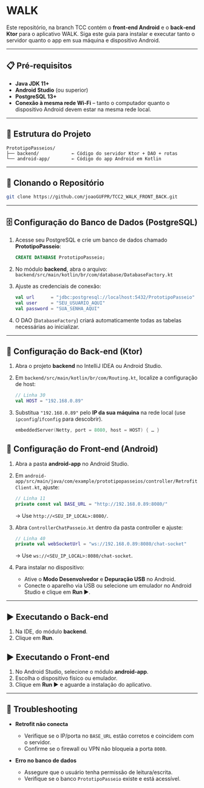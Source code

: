 # WALK

Este repositório, na branch TCC contém o **front‑end Android** e o **back‑end Ktor** para o aplicativo WALK.
Siga este guia para instalar e executar tanto o servidor quanto o app em sua máquina e dispositivo Android.

---

## 📋 Pré‑requisitos

* **Java JDK 11+**
* **Android Studio** (ou superior)
* **PostgreSQL 13+**
* **Conexão à mesma rede Wi‑Fi** – tanto o computador quanto o dispositivo Android devem estar na mesma rede local.

---

## 📂 Estrutura do Projeto

```
PrototipoPasseios/
├── backend/            ← Código do servidor Ktor + DAO + rotas
└── android-app/        ← Código do app Android em Kotlin
```

---

## 🔄 Clonando o Repositório

```bash
git clone https://github.com/joaoGUFPR/TCC2_WALK_FRONT_BACK.git
```

---

## 🗄️ Configuração do Banco de Dados (PostgreSQL)

1. Acesse seu PostgreSQL e crie um banco de dados chamado **PrototipoPasseio**:

   ```sql
   CREATE DATABASE PrototipoPasseio;
   ```
2. No módulo **backend**, abra o arquivo:
   `backend/src/main/kotlin/br/com/database/DatabaseFactory.kt`
3. Ajuste as credenciais de conexão:

   ```kotlin
   val url      = "jdbc:postgresql://localhost:5432/PrototipoPasseio"
   val user     = "SEU_USUARIO_AQUI"
   val password = "SUA_SENHA_AQUI"
   ```
4. O DAO (`DatabaseFactory`) criará automaticamente todas as tabelas necessárias ao inicializar.

---

## 🚀 Configuração do Back‑end (Ktor)

1. Abra o projeto **backend** no IntelliJ IDEA ou Android Studio.
2. Em `backend/src/main/kotlin/br/com/Routing.kt`, localize a configuração de host:

   ```kotlin
   // Linha 30
   val HOST = "192.168.0.89"
   ```
3. Substitua `"192.168.0.89"` pelo **IP da sua máquina** na rede local (use `ipconfig`/`ifconfig` para descobrir).

   ```kotlin
   embeddedServer(Netty, port = 8080, host = HOST) { … }
   ```

## 📱 Configuração do Front‑end (Android)

1. Abra a pasta **android-app** no Android Studio.

2. Em `android-app/src/main/java/com/example/prototipopasseios/controller/RetrofitClient.kt`, ajuste:

   ```kotlin
   // Linha 11
   private const val BASE_URL = "http://192.168.0.89:8080/"
   ```

   → Use `http://<SEU_IP_LOCAL>:8080/`.

3. Abra `ControllerChatPasseio.kt` dentro da pasta controller e ajuste:

   ```kotlin
   // Linha 40
   private val webSocketUrl = "ws://192.168.0.89:8080/chat-socket"
   ```

   → Use `ws://<SEU_IP_LOCAL>:8080/chat-socket`.

4. Para instalar no dispositivo:

   * Ative o **Modo Desenvolvedor** e **Depuração USB** no Android.
   * Conecte o aparelho via USB ou selecione um emulador no Android Studio e clique em **Run ▶**.

---

## ▶️ Executando o Back‑end

1. Na IDE, do módulo **backend**.
2. Clique em **Run**.



## ▶️ Executando o Front‑end

1. No Android Studio, selecione o módulo **android-app**.
2. Escolha o dispositivo físico ou emulador.
3. Clique em **Run ▶** e aguarde a instalação do aplicativo.

---

## 🐞 Troubleshooting

* **Retrofit não conecta**

  * Verifique se o IP/porta no `BASE_URL` estão corretos e coincidem com o servidor.
  * Confirme se o firewall ou VPN não bloqueia a porta `8080`.

* **Erro no banco de dados**

  * Assegure que o usuário tenha permissão de leitura/escrita.
  * Verifique se o banco `PrototipoPasseio` existe e está acessível.



